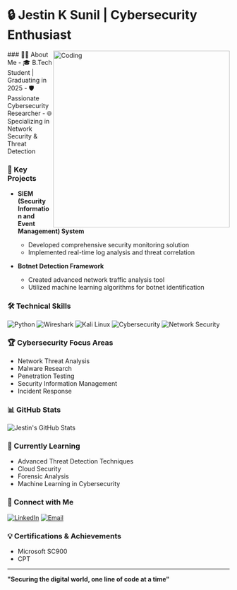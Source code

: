 # 🔒 Jestin K Sunil | Cybersecurity Enthusiast 
<img align="right" alt="Coding" width="400" src="https://media0.giphy.com/media/v1.Y2lkPTc5MGI3NjExbmNxaXY4cTFqZzk3OTJoaDc2bHlrcG9lYnlmZmc4b2xrM2prMTc4dCZlcD12MV9pbnRlcm5hbF9naWZfYnlfaWQmY3Q9Zw/UT7dXyL7qTtjG/giphy.gif">
### 👨‍💻 About Me
- 🎓 B.Tech Student | Graduating in 2025
- 🛡️ Passionate Cybersecurity Researcher
- 🌐 Specializing in Network Security & Threat Detection

### 🔬 Key Projects
- **SIEM (Security Information and Event Management) System**
  - Developed comprehensive security monitoring solution
  - Implemented real-time log analysis and threat correlation

- **Botnet Detection Framework**
  - Created advanced network traffic analysis tool
  - Utilized machine learning algorithms for botnet identification

### 🛠️ Technical Skills
![Python](https://img.shields.io/badge/-Python-black?style=flat-square&logo=python)
![Wireshark](https://img.shields.io/badge/-Wireshark-1679A7?style=flat-square&logo=wireshark)
![Kali Linux](https://img.shields.io/badge/-Kali%20Linux-557C94?style=flat-square&logo=kali-linux)
![Cybersecurity](https://img.shields.io/badge/-Cybersecurity-red?style=flat-square)
![Network Security](https://img.shields.io/badge/-Network%20Security-blue?style=flat-square)

### 🏆 Cybersecurity Focus Areas
- Network Threat Analysis
- Malware Research
- Penetration Testing
- Security Information Management
- Incident Response

### 📊 GitHub Stats
![Jestin's GitHub Stats](https://github-readme-stats.vercel.app/api?username=jestin-k-sunil&theme=dark&show_icons=true)

### 🌱 Currently Learning
- Advanced Threat Detection Techniques
- Cloud Security
- Forensic Analysis
- Machine Learning in Cybersecurity

### 🔗 Connect with Me
[![LinkedIn](https://img.shields.io/badge/-LinkedIn-blue?style=flat-square&logo=Linkedin&logoColor=white)](https://www.linkedin.com/in/jestin-k-sunil/)
[![Email](https://img.shields.io/badge/-Email-D14836?style=flat-square&logo=Gmail&logoColor=white)](mailto:jestinksunil@gmail.com)

### 💡 Certifications & Achievements
- Microsoft SC900
- CPT

---
**"Securing the digital world, one line of code at a time"**




<!--

<img align="right" alt="Coding" width="400" src="https://media.giphy.com/media/qgQUggAC3Pfv687qPC/giphy.gif">

# 💫 About Me:
🔭 I’m currently working on SIEM (Security information and event management).<br>👯 I’m looking to collaborate on cyber security projects.<br>🤝 I’m looking for help with XDR.<br>🌱 I’m currently learning cyber security and pursuing computer science.


## 🌐 Socials:
[![Instagram](https://img.shields.io/badge/Instagram-%23E4405F.svg?logo=Instagram&logoColor=white)](https://instagram.com/jestinksunil) [![Medium](https://img.shields.io/badge/Medium-12100E?logo=medium&logoColor=white)](https://medium.com/@https://medium.com/@jestink) 

# 💻 Tech Stack:
![C](https://img.shields.io/badge/c-%2300599C.svg?style=for-the-badge&logo=c&logoColor=white) ![C++](https://img.shields.io/badge/c++-%2300599C.svg?style=for-the-badge&logo=c%2B%2B&logoColor=white) ![HTML5](https://img.shields.io/badge/html5-%23E34F26.svg?style=for-the-badge&logo=html5&logoColor=white) ![GithubPages](https://img.shields.io/badge/github%20pages-121013?style=for-the-badge&logo=github&logoColor=white) ![Adobe Illustrator](https://img.shields.io/badge/adobe%20illustrator-%23FF9A00.svg?style=for-the-badge&logo=adobe%20illustrator&logoColor=white) ![Canva](https://img.shields.io/badge/Canva-%2300C4CC.svg?style=for-the-badge&logo=Canva&logoColor=white) ![Figma](https://img.shields.io/badge/figma-%23F24E1E.svg?style=for-the-badge&logo=figma&logoColor=white)
# 📊 GitHub Stats:
![](https://github-readme-stats.vercel.app/api?username=jestinksunil&theme=dark&hide_border=true&include_all_commits=true&count_private=false)<br/>
![](https://github-readme-streak-stats.herokuapp.com/?user=jestinksunil&theme=dark&hide_border=true)<br/>
![](https://github-readme-stats.vercel.app/api/top-langs/?username=jestinksunil&theme=dark&hide_border=true&include_all_commits=true&count_private=false&layout=compact)

### ✍️ Random Dev Quote
![](https://quotes-github-readme.vercel.app/api?type=vetical&theme=radical)

### 🔝 Top Contributed Repo
![](https://github-contributor-stats.vercel.app/api?username=jestinksunil&limit=5&theme=dark&combine_all_yearly_contributions=true)

---
[![](https://visitcount.itsvg.in/api?id=jestinksunil&icon=6&color=3)](https://visitcount.itsvg.in)

-->

